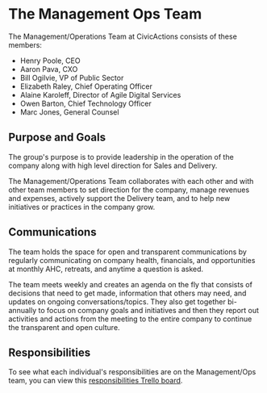 # The Management Ops Team

The Management/Operations Team at CivicActions consists of these members:

- Henry Poole, CEO
- Aaron Pava, CXO
- Bill Ogilvie, VP of Public Sector
- Elizabeth Raley, Chief Operating Officer
- Alaine Karoleff, Director of Agile Digital Services
- Owen Barton, Chief Technology Officer
- Marc Jones, General Counsel

## Purpose and Goals

The group's purpose is to provide leadership in the operation of the company along with high level direction for Sales and Delivery.

The Management/Operations Team collaborates with each other and with other team members to set direction for the company, manage revenues and expenses, actively support the Delivery team, and to help new initiatives or practices in the company grow.

## Communications

The team holds the space for open and transparent communications by regularly communicating on company health, financials, and opportunities at monthly AHC, retreats, and anytime a question is asked.

The team meets weekly and creates an agenda on the fly that consists of decisions that need to get made, information that others may need, and updates on ongoing conversations/topics. They also get together bi-annually to focus on company goals and initiatives and then they report out activities and actions from the meeting to the entire company to continue the transparent and open culture.

## Responsibilities

To see what each individual's responsibilities are on the Management/Ops team, you can view this [responsibilities Trello board](https://trello.com/b/qYDkL0tM/ops-team-responsibilities).

